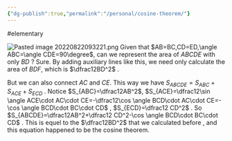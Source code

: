 ```yaml
---
{"dg-publish":true,"permalink":"/personal/cosine-theorem/"}
---
```



#elementary

![Pasted image 20220822093221.png](/img/user/Personal/Pasted%20image%2020220822093221.png)
Given that $AB=BC,CD=ED,\angle ABC=\angle CDE=90\degree$, can we represent the area of $ABCDE$ with only $BD$ ?
Sure. By adding auxiliary lines like this, we need only calculate the area of $BDF$, which is $\dfrac12BD^2$ .

But we can also connect $AC$ and $CE$. This way we have $S_{ABCDE}=S_{ABC}+S_{ACE}+S_{ECD}$ .
Notice 
$S_{ABC}=\dfrac12AB^2$, 
$S_{ACE}=\dfrac12\sin \angle ACE\cdot AC\cdot CE=-\dfrac12\cos \angle BCD\cdot AC\cdot CE=-\cos \angle BCD\cdot BC\cdot CD$ ,
$S_{ECD}=\dfrac12 CD^2$ .
So $S_{ABCDE}=\dfrac12AB^2+\dfrac12 CD^2-\cos \angle BCD\cdot BC\cdot CD$ .
This is equel to the $\dfrac12BD^2$ that we calculated before , and this equation happened to be the cosine theorem. 

